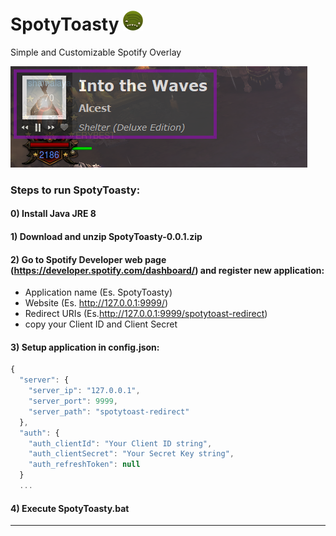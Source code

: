 # SpotyToasty ![alt text](https://github.com/dandag/SpotyToasty/blob/master/src/main/resources/img/spotytoasty.png "SpotyToasty")
Simple and Customizable Spotify Overlay

![alt text](https://github.com/dandag/SpotyToasty/blob/master/spotytoasty_sample.png "preview")

### Steps to run SpotyToasty:

#### 0) Install Java JRE 8

#### 1) Download and unzip SpotyToasty-0.0.1.zip

#### 2) Go to Spotify Developer web page (https://developer.spotify.com/dashboard/) and register new application:

* Application name (Es. SpotyToasty)
* Website (Es. http://127.0.0.1:9999/)
* Redirect URIs (Es.http://127.0.0.1:9999/spotytoast-redirect)
* copy your Client ID and Client Secret

#### 3) Setup application in config.json:

```javascript
{
  "server": {
    "server_ip": "127.0.0.1",
    "server_port": 9999,
    "server_path": "spotytoast-redirect"
  },
  "auth": {
    "auth_clientId": "Your Client ID string",
    "auth_clientSecret": "Your Secret Key string",
    "auth_refreshToken": null
  }
  ...
```
  
#### 4) Execute SpotyToasty.bat

___

